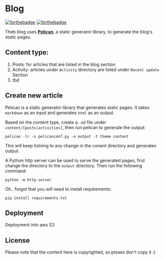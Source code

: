 # Blog

[![forthebadge](https://forthebadge.com/images/badges/made-with-python.svg)](https://forthebadge.com) [![forthebadge](https://forthebadge.com/images/badges/built-with-love.svg)](https://forthebadge.com)

Theb blog uses [**Pelican**](https://github.com/getpelican/pelican), a static generator library, to generate the blog's static pages.

## Content type:

1. Posts: for articles that are listed in the blog section
2. Activity: articles under `Activity` directory are listed under `Recent update` Section
3. tbd

## Create new article

Pelican is a static generator library that generates static pages. It takes `markdown` as an input and generates `html` as an output. 

Based on the content type, create a `.md` file under `content/[posts|activities]`, then run pelican to generate the output:

`pelican -lr -s pelicanconf.py -o output -t theme content`

This will keep listning to any change in the conent directory and generates output.

A Python http server can be used to serve the generated pages, first change the directory to the `output` directory. Then run the following command: 

`python -m http.server  ` 

Oh.. forgot that you will need to install requirements: 

`pip install requirements.txt` 



## Deployment

Deployment into aws S3


## License 
Please note that the content here is copyrighted, so pleaes don't copy it :) 
